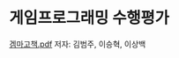 # 게임프로그래밍 수행평가
[겜마고책.pdf](https://github.com/K-beomju/GGM_BOOK/files/8954694/default.pdf)
  저자: 김범주, 이승혁, 이상백 
